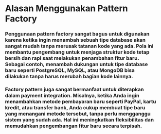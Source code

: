# Alasan Menggunakan Pattern Factory

### Penggunaan pattern factory sangat bagus untuk digunakan karena ketika ingin menambah sebuah tipe database akan sangat mudah tanpa merusak tatanan kode yang ada. Pola ini membantu pengembang untuk menjaga struktur kode tetap bersih dan rapi saat melakukan penambahan fitur baru. Sebagai contoh, menambah dukungan untuk tipe database baru seperti PostgreSQL, MySQL, atau MongoDB bisa dilakukan tanpa harus merubah bagian kode lainnya.

### Factory pattern juga sangat bermanfaat untuk diterapkan dalam payment integration. Misalnya, ketika Anda ingin menambahkan metode pembayaran baru seperti PayPal, kartu kredit, atau transfer bank, Anda cukup membuat tipe baru yang menangani metode tersebut, tanpa perlu mengganggu sistem yang sudah ada. Hal ini meningkatkan fleksibilitas dan memudahkan pengembangan fitur baru secara terpisah.
